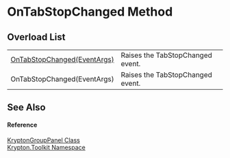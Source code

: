 # OnTabStopChanged Method


## Overload List
<table>
<tr>
<td><a href="48b225ed-22d0-439e-911b-2c223f15287c.md">OnTabStopChanged(EventArgs)</a></td>
<td>Raises the TabStopChanged event.</td></tr>
<tr>
<td>OnTabStopChanged(EventArgs)</td>
<td>Raises the TabStopChanged event.</td></tr>
</table>

## See Also


#### Reference
<a href="70824414-2ab5-633e-5d48-8e3c9339230f.md">KryptonGroupPanel Class</a>  
<a href="79d2eac2-21f4-54ff-7552-b20c33c30600.md">Krypton.Toolkit Namespace</a>  
